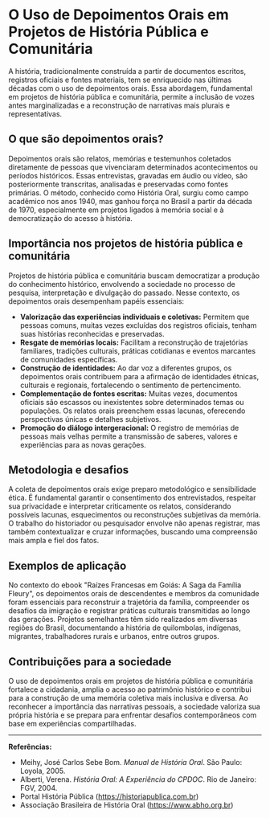 # O Uso de Depoimentos Orais em Projetos de História Pública e Comunitária

A história, tradicionalmente construída a partir de documentos escritos, registros oficiais e fontes materiais, tem se enriquecido nas últimas décadas com o uso de depoimentos orais. Essa abordagem, fundamental em projetos de história pública e comunitária, permite a inclusão de vozes antes marginalizadas e a reconstrução de narrativas mais plurais e representativas.

## O que são depoimentos orais?

Depoimentos orais são relatos, memórias e testemunhos coletados diretamente de pessoas que vivenciaram determinados acontecimentos ou períodos históricos. Essas entrevistas, gravadas em áudio ou vídeo, são posteriormente transcritas, analisadas e preservadas como fontes primárias. O método, conhecido como História Oral, surgiu como campo acadêmico nos anos 1940, mas ganhou força no Brasil a partir da década de 1970, especialmente em projetos ligados à memória social e à democratização do acesso à história.

## Importância nos projetos de história pública e comunitária

Projetos de história pública e comunitária buscam democratizar a produção do conhecimento histórico, envolvendo a sociedade no processo de pesquisa, interpretação e divulgação do passado. Nesse contexto, os depoimentos orais desempenham papéis essenciais:

- **Valorização das experiências individuais e coletivas:** Permitem que pessoas comuns, muitas vezes excluídas dos registros oficiais, tenham suas histórias reconhecidas e preservadas.
- **Resgate de memórias locais:** Facilitam a reconstrução de trajetórias familiares, tradições culturais, práticas cotidianas e eventos marcantes de comunidades específicas.
- **Construção de identidades:** Ao dar voz a diferentes grupos, os depoimentos orais contribuem para a afirmação de identidades étnicas, culturais e regionais, fortalecendo o sentimento de pertencimento.
- **Complementação de fontes escritas:** Muitas vezes, documentos oficiais são escassos ou inexistentes sobre determinados temas ou populações. Os relatos orais preenchem essas lacunas, oferecendo perspectivas únicas e detalhes subjetivos.
- **Promoção do diálogo intergeracional:** O registro de memórias de pessoas mais velhas permite a transmissão de saberes, valores e experiências para as novas gerações.

## Metodologia e desafios

A coleta de depoimentos orais exige preparo metodológico e sensibilidade ética. É fundamental garantir o consentimento dos entrevistados, respeitar sua privacidade e interpretar criticamente os relatos, considerando possíveis lacunas, esquecimentos ou reconstruções subjetivas da memória. O trabalho do historiador ou pesquisador envolve não apenas registrar, mas também contextualizar e cruzar informações, buscando uma compreensão mais ampla e fiel dos fatos.

## Exemplos de aplicação

No contexto do ebook "Raízes Francesas em Goiás: A Saga da Família Fleury", os depoimentos orais de descendentes e membros da comunidade foram essenciais para reconstruir a trajetória da família, compreender os desafios da imigração e registrar práticas culturais transmitidas ao longo das gerações. Projetos semelhantes têm sido realizados em diversas regiões do Brasil, documentando a história de quilombolas, indígenas, migrantes, trabalhadores rurais e urbanos, entre outros grupos.

## Contribuições para a sociedade

O uso de depoimentos orais em projetos de história pública e comunitária fortalece a cidadania, amplia o acesso ao patrimônio histórico e contribui para a construção de uma memória coletiva mais inclusiva e diversa. Ao reconhecer a importância das narrativas pessoais, a sociedade valoriza sua própria história e se prepara para enfrentar desafios contemporâneos com base em experiências compartilhadas.

---

**Referências:**

- Meihy, José Carlos Sebe Bom. _Manual de História Oral_. São Paulo: Loyola, 2005.
- Alberti, Verena. _História Oral: A Experiência do CPDOC_. Rio de Janeiro: FGV, 2004.
- Portal História Pública (https://historiapublica.com.br)
- Associação Brasileira de História Oral (https://www.abho.org.br)